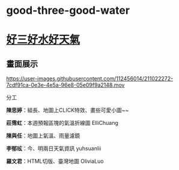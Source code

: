 # good-three-good-water 

# [好三好水好天氣](https://zabeth16.github.io/good-three-good-water/)

## 畫面展示
https://user-images.githubusercontent.com/112456014/211022272-7cdf91ca-0e3e-4e5a-96e8-05e09f9a2148.mov


分工

**陳思婷**：組長、地圖上CLICK特效、畫些可愛小圖~~

**莊霈虹**：本週預報區塊的氣溫折線圖 ElliChuang

**陳與任**：地圖上氣溫、雨量濾鏡

**李郁玹**：今、明兩日天氣資訊	yuhsuanlii

**羅文君**：HTML切版、臺灣地圖 OliviaLuo


